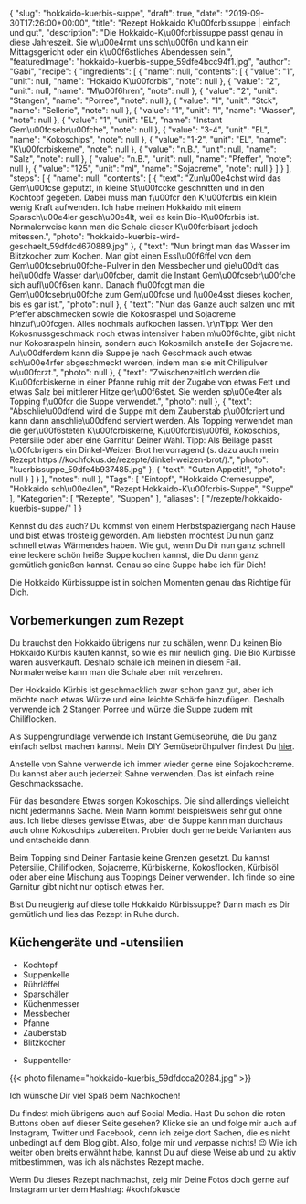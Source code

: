 {
    "slug": "hokkaido-kuerbis-suppe",
    "draft": true,
    "date": "2019-09-30T17:26:00+00:00",
    "title": "Rezept Hokkaido K\u00fcrbissuppe | einfach und gut",
    "description": "Die Hokkaido-K\u00fcrbissuppe passt genau in diese Jahreszeit. Sie w\u00e4rmt uns sch\u00f6n und kann ein Mittagsgericht oder ein k\u00f6stliches Abendessen sein.",
    "featuredImage": "hokkaido-kuerbis-suppe_59dfe4bcc94f1.jpg",
    "author": "Gabi",
    "recipe": {
        "ingredients": [
            {
                "name": null,
                "contents": [
                    {
                        "value": "1",
                        "unit": null,
                        "name": "Hokaido K\u00fcrbis",
                        "note": null
                    },
                    {
                        "value": "2",
                        "unit": null,
                        "name": "M\u00f6hren",
                        "note": null
                    },
                    {
                        "value": "2",
                        "unit": "Stangen",
                        "name": "Porree",
                        "note": null
                    },
                    {
                        "value": "1",
                        "unit": "Stck",
                        "name": "Sellerie",
                        "note": null
                    },
                    {
                        "value": "1",
                        "unit": "l",
                        "name": "Wasser",
                        "note": null
                    },
                    {
                        "value": "1",
                        "unit": "EL",
                        "name": "Instant Gem\u00fcsebr\u00fche",
                        "note": null
                    },
                    {
                        "value": "3-4",
                        "unit": "EL",
                        "name": "Kokoschips",
                        "note": null
                    },
                    {
                        "value": "1-2",
                        "unit": "EL",
                        "name": "K\u00fcrbiskerne",
                        "note": null
                    },
                    {
                        "value": "n.B.",
                        "unit": null,
                        "name": "Salz",
                        "note": null
                    },
                    {
                        "value": "n.B.",
                        "unit": null,
                        "name": "Pfeffer",
                        "note": null
                    },
                    {
                        "value": "125",
                        "unit": "ml",
                        "name": "Sojacreme",
                        "note": null
                    }
                ]
            }
        ],
        "steps": [
            {
                "name": null,
                "contents": [
                    {
                        "text": "Zun\u00e4chst wird das Gem\u00fcse geputzt, in kleine St\u00fccke geschnitten und in den Kochtopf gegeben. Dabei muss man f\u00fcr den K\u00fcrbis ein klein wenig Kraft aufwenden. Ich habe meinen Hokkaido mit einem Sparsch\u00e4ler gesch\u00e4lt, weil es kein Bio-K\u00fcrbis ist. Normalerweise kann man die Schale dieser K\u00fcrbisart jedoch mitessen.",
                        "photo": "hokkaido-kuerbis-wird-geschaelt_59dfdcd670889.jpg"
                    },
                    {
                        "text": "Nun bringt man das Wasser im Blitzkocher zum Kochen. Man gibt einen Essl\u00f6ffel von dem Gem\u00fcsebr\u00fche-Pulver in den Messbecher und gie\u00dft das hei\u00dfe Wasser dar\u00fcber, damit die Instant Gem\u00fcsebr\u00fche sich aufl\u00f6sen kann. Danach f\u00fcgt man die Gem\u00fcsebr\u00fche zum Gem\u00fcse und l\u00e4sst dieses kochen, bis es gar ist.",
                        "photo": null
                    },
                    {
                        "text": "Nun das Ganze auch salzen und mit Pfeffer abschmecken sowie die Kokosraspel und Sojacreme hinzuf\u00fcgen. Alles nochmals aufkochen lassen. \r\nTipp: Wer den Kokosnussgeschmack noch etwas intensiver haben m\u00f6chte, gibt nicht nur Kokosraspeln hinein, sondern auch Kokosmilch anstelle der Sojacreme. Au\u00dferdem kann die Suppe je nach Geschmack auch etwas sch\u00e4rfer abgeschmeckt werden, indem man sie mit Chilipulver w\u00fcrzt.",
                        "photo": null
                    },
                    {
                        "text": "Zwischenzeitlich werden die K\u00fcrbiskerne in einer Pfanne ruhig mit der Zugabe von etwas Fett und etwas Salz bei mittlerer Hitze ger\u00f6stet. Sie werden sp\u00e4ter als Topping f\u00fcr die Suppe verwendet.",
                        "photo": null
                    },
                    {
                        "text": "Abschlie\u00dfend wird die Suppe mit dem Zauberstab p\u00fcriert und kann dann anschlie\u00dfend serviert werden. Als Topping verwendet man die ger\u00f6steten K\u00fcrbiskerne, K\u00fcrbis\u00f6l, Kokoschips, Petersilie oder aber eine Garnitur Deiner Wahl. Tipp: Als Beilage passt \u00fcbrigens ein Dinkel-Weizen Brot hervorragend (s. dazu auch mein Rezept https:\/\/kochfokus.de\/rezepte\/dinkel-weizen-brot\/).",
                        "photo": "kuerbissuppe_59dfe4b937485.jpg"
                    },
                    {
                        "text": "Guten Appetit!",
                        "photo": null
                    }
                ]
            }
        ],
        "notes": null
    },
    "Tags": [
        "Eintopf",
        "Hokkaido Cremesuppe",
        "Hokkaido sch\u00e4len",
        "Rezept Hokkaido-K\u00fcrbis-Suppe",
        "Suppe"
    ],
    "Kategorien": [
        "Rezepte",
        "Suppen"
    ],
    "aliases": [
        "\/rezepte\/hokkaido-kuerbis-suppe\/"
    ]
}

Kennst du das auch? Du kommst von einem Herbstspaziergang nach Hause und bist etwas fröstelig geworden. Am liebsten möchtest Du nun ganz schnell etwas Wärmendes haben. Wie gut, wenn Du Dir nun ganz schnell eine leckere schön heiße Suppe kochen kannst, die Du dann ganz gemütlich genießen kannst. Genau so eine Suppe habe ich für Dich!

Die Hokkaido Kürbissuppe ist in solchen Momenten genau das Richtige für Dich.

## Vorbemerkungen zum Rezept

Du brauchst den Hokkaido übrigens nur zu schälen, wenn Du keinen Bio Hokkaido Kürbis kaufen kannst, so wie es mir neulich ging. Die Bio Kürbisse waren ausverkauft. Deshalb schäle ich meinen in diesem Fall. Normalerweise kann man die Schale aber mit verzehren.

Der Hokkaido Kürbis ist geschmacklich zwar schon ganz gut, aber ich möchte noch etwas Würze und eine leichte Schärfe hinzufügen. Deshalb verwende ich 2 Stangen Porree und würze die Suppe zudem mit Chiliflocken.

Als Suppengrundlage verwende ich Instant Gemüsebrühe, die Du ganz einfach selbst machen kannst. Mein DIY Gemüsebrühpulver findest Du [hier](https://kochfokus.de/artikel/do-it-yourself-gemuesebruehepulver/ "hier").

Anstelle von Sahne verwende ich immer wieder gerne eine Sojakochcreme. Du kannst aber auch jederzeit Sahne verwenden. Das ist einfach reine Geschmackssache.

Für das besondere Etwas sorgen Kokoschips. Die sind allerdings vielleicht nicht jedermanns Sache. Mein Mann kommt beispielsweis sehr gut ohne aus. Ich liebe dieses gewisse Etwas, aber die Suppe kann man durchaus auch ohne Kokoschips zubereiten. Probier doch gerne beide Varianten aus und entscheide dann.

Beim Topping sind Deiner Fantasie keine Grenzen gesetzt. Du kannst Petersilie, Chiliflocken, Sojacreme, Kürbiskerne, Kokosflocken, Kürbisöl oder aber eine Mischung aus Toppings Deiner verwenden. Ich finde so eine Garnitur gibt nicht nur optisch etwas her.

Bist Du neugierig auf diese tolle Hokkaido Kürbissuppe? Dann mach es Dir gemütlich und lies das Rezept in Ruhe durch.

## Küchengeräte und -utensilien

 * Kochtopf
 * Suppenkelle
 * Rührlöffel
 * Sparschäler
 * Küchenmesser
 * Messbecher
 * Pfanne
 * Zauberstab
 * Blitzkocher
 - Suppenteller

{{< photo filename="hokkaido-kuerbis_59dfdcca20284.jpg" >}}

Ich wünsche Dir viel Spaß beim Nachkochen!


Du findest mich übrigens auch auf Social Media. Hast Du schon die roten Buttons oben auf dieser Seite gesehen? Klicke sie an und folge mir auch auf Instagram, Twitter und Facebook, denn ich zeige dort Sachen, die es nicht unbedingt auf dem Blog gibt. Also, folge mir und verpasse nichts! 😉 Wie ich weiter oben breits erwähnt habe, kannst Du auf diese Weise ab und zu aktiv mitbestimmen, was ich als nächstes Rezept mache.

Wenn Du dieses Rezept nachmachst, zeig mir Deine Fotos doch gerne auf Instagram unter dem Hashtag: #kochfokusde